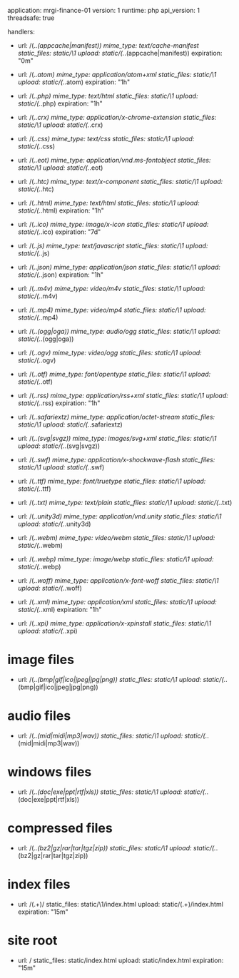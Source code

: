 application: mrgi-finance-01
version: 1
runtime: php
api_version: 1
threadsafe: true

handlers:
- url: /(.*\.(appcache|manifest))
  mime_type: text/cache-manifest
  static_files: static/\1
  upload: static/(.*\.(appcache|manifest))
  expiration: "0m"

- url: /(.*\.atom)
  mime_type: application/atom+xml
  static_files: static/\1
  upload: static/(.*\.atom)
  expiration: "1h"

- url: /(.*\.php)
  mime_type: text/html
  static_files: static/\1
  upload: static/(.*\.php)
  expiration: "1h"

- url: /(.*\.crx)
  mime_type: application/x-chrome-extension
  static_files: static/\1
  upload: static/(.*\.crx)

- url: /(.*\.css)
  mime_type: text/css
  static_files: static/\1
  upload: static/(.*\.css)

- url: /(.*\.eot)
  mime_type: application/vnd.ms-fontobject
  static_files: static/\1
  upload: static/(.*\.eot)

- url: /(.*\.htc)
  mime_type: text/x-component
  static_files: static/\1
  upload: static/(.*\.htc)

- url: /(.*\.html)
  mime_type: text/html
  static_files: static/\1
  upload: static/(.*\.html)
  expiration: "1h"

- url: /(.*\.ico)
  mime_type: image/x-icon
  static_files: static/\1
  upload: static/(.*\.ico)
  expiration: "7d"

- url: /(.*\.js)
  mime_type: text/javascript
  static_files: static/\1
  upload: static/(.*\.js)

- url: /(.*\.json)
  mime_type: application/json
  static_files: static/\1
  upload: static/(.*\.json)
  expiration: "1h"

- url: /(.*\.m4v)
  mime_type: video/m4v
  static_files: static/\1
  upload: static/(.*\.m4v)

- url: /(.*\.mp4)
  mime_type: video/mp4
  static_files: static/\1
  upload: static/(.*\.mp4)

- url: /(.*\.(ogg|oga))
  mime_type: audio/ogg
  static_files: static/\1
  upload: static/(.*\.(ogg|oga))

- url: /(.*\.ogv)
  mime_type: video/ogg
  static_files: static/\1
  upload: static/(.*\.ogv)

- url: /(.*\.otf)
  mime_type: font/opentype
  static_files: static/\1
  upload: static/(.*\.otf)

- url: /(.*\.rss)
  mime_type: application/rss+xml
  static_files: static/\1
  upload: static/(.*\.rss)
  expiration: "1h"

- url: /(.*\.safariextz)
  mime_type: application/octet-stream
  static_files: static/\1
  upload: static/(.*\.safariextz)

- url: /(.*\.(svg|svgz))
  mime_type: images/svg+xml
  static_files: static/\1
  upload: static/(.*\.(svg|svgz))

- url: /(.*\.swf)
  mime_type: application/x-shockwave-flash
  static_files: static/\1
  upload: static/(.*\.swf)

- url: /(.*\.ttf)
  mime_type: font/truetype
  static_files: static/\1
  upload: static/(.*\.ttf)

- url: /(.*\.txt)
  mime_type: text/plain
  static_files: static/\1
  upload: static/(.*\.txt)

- url: /(.*\.unity3d)
  mime_type: application/vnd.unity
  static_files: static/\1
  upload: static/(.*\.unity3d)

- url: /(.*\.webm)
  mime_type: video/webm
  static_files: static/\1
  upload: static/(.*\.webm)

- url: /(.*\.webp)
  mime_type: image/webp
  static_files: static/\1
  upload: static/(.*\.webp)

- url: /(.*\.woff)
  mime_type: application/x-font-woff
  static_files: static/\1
  upload: static/(.*\.woff)

- url: /(.*\.xml)
  mime_type: application/xml
  static_files: static/\1
  upload: static/(.*\.xml)
  expiration: "1h"

- url: /(.*\.xpi)
  mime_type: application/x-xpinstall
  static_files: static/\1
  upload: static/(.*\.xpi)

# image files
- url: /(.*\.(bmp|gif|ico|jpeg|jpg|png))
  static_files: static/\1
  upload: static/(.*\.(bmp|gif|ico|jpeg|jpg|png))

# audio files
- url: /(.*\.(mid|midi|mp3|wav))
  static_files: static/\1
  upload: static/(.*\.(mid|midi|mp3|wav))  

# windows files
- url: /(.*\.(doc|exe|ppt|rtf|xls))
  static_files: static/\1
  upload: static/(.*\.(doc|exe|ppt|rtf|xls))

# compressed files
- url: /(.*\.(bz2|gz|rar|tar|tgz|zip))
  static_files: static/\1
  upload: static/(.*\.(bz2|gz|rar|tar|tgz|zip))

# index files
- url: /(.+)/
  static_files: static/\1/index.html
  upload: static/(.+)/index.html
  expiration: "15m"

# site root
- url: /
  static_files: static/index.html
  upload: static/index.html
  expiration: "15m"
